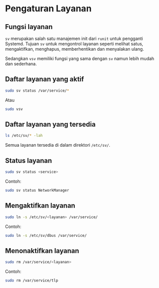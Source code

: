 # Pengaturan Layanan

## Fungsi layanan

`sv` merupakan salah satu manajemen init dari `runit` untuk pengganti Systemd. Tujuan `sv` untuk mengontrol layanan seperti melihat satus, mengaktifkan, menghapus, memberhentikan dan menyalakan ulang.

Sedangkan `vsv` memiliki fungsi yang sama dengan `sv` namun lebih mudah dan sederhana.

## Daftar layanan yang aktif

```bash
sudo sv status /var/service/*
```

Atau

```bash
sudo vsv
```

## Daftar layanan yang tersedia

```bash
ls /etc/sv/* -lah
```

Semua layanan tersedia di dalam direktori `/etc/sv/`.

## Status layanan

```bash
sudo sv status <service>
```

Contoh:
```bash
sudo sv status NetworkManager
```

## Mengaktifkan layanan

```bash
sudo ln -s /etc/sv/<layanan> /var/service/
```

Contoh:
```bash
sudo ln -s /etc/sv/dbus /var/service/
```

## Menonaktifkan layanan

```bash
sudo rm /var/service/<layanan>
```

Contoh:
```bash
sudo rm /var/service/tlp
```
